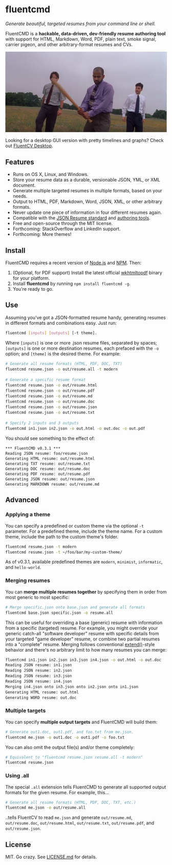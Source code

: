 fluentcmd
=========
*Generate beautiful, targeted resumes from your command line or shell.*

FluentCMD is a **hackable, data-driven, dev-friendly resume authoring tool** with support for HTML, Markdown, Word, PDF, plain text, smoke signal, carrier pigeon, and other arbitrary-format resumes and CVs.

[![](assets/office_space.jpg)][8]

Looking for a desktop GUI version with pretty timelines and graphs? Check out [FluentCV Desktop][7].

## Features

- Runs on OS X, Linux, and Windows.
- Store your resume data as a durable, versionable JSON, YML, or XML document.
- Generate multiple targeted resumes in multiple formats, based on your needs.
- Output to HTML, PDF, Markdown, Word, JSON, XML, or other arbitrary formats.
- Never update one piece of information in four different resumes again.
- Compatible with the [JSON Resume standard][6] and [authoring tools][7].
- Free and open-source through the MIT license.
- Forthcoming: StackOverflow and LinkedIn support.
- Forthcoming: More themes!

## Install

FluentCMD requires a recent version of [Node.js][4] and [NPM][5]. Then:

1. (Optional, for PDF support) Install the latest official [wkhtmltopdf][3] binary for your platform.
2. Install **fluentcmd** by running `npm install fluentcmd -g`.
3. You're ready to go.

## Use

Assuming you've got a JSON-formatted resume handy, generating resumes in different formats and combinations easy. Just run:

```bash
fluentcmd [inputs] [outputs] [-t theme].
```

Where `[inputs]` is one or more .json resume files, separated by spaces; `[outputs]` is one or more destination resumes, each prefaced with the `-o` option; and `[theme]` is the desired theme. For example:

```bash
# Generate all resume formats (HTML, PDF, DOC, TXT)
fluentcmd resume.json -o out/resume.all -t modern

# Generate a specific resume format
fluentcmd resume.json -o out/resume.html
fluentcmd resume.json -o out/resume.pdf
fluentcmd resume.json -o out/resume.md
fluentcmd resume.json -o out/resume.doc
fluentcmd resume.json -o out/resume.json
fluentcmd resume.json -o out/resume.txt

# Specify 2 inputs and 3 outputs
fluentcmd in1.json in2.json -o out.html -o out.doc -o out.pdf
```

You should see something to the effect of:

```
*** FluentCMD v0.3.1 ***
Reading JSON resume: foo/resume.json
Generating HTML resume: out/resume.html
Generating TXT resume: out/resume.txt
Generating DOC resume: out/resume.doc
Generating PDF resume: out/resume.pdf
Generating JSON resume: out/resume.json
Generating MARKDOWN resume: out/resume.md
```

## Advanced

### Applying a theme

You can specify a predefined or custom theme via the optional `-t` parameter. For a predefined theme, include the theme name. For a custom theme, include the path to the custom theme's folder.

```bash
fluentcmd resume.json -t modern
fluentcmd resume.json -t ~/foo/bar/my-custom-theme/
```

As of v0.3.1, available predefined themes are `modern`, `minimist`, `informatic`, and `hello-world`.

### Merging resumes

You can **merge multiple resumes together** by specifying them in order from most generic to most specific:

```bash
# Merge specific.json onto base.json and generate all formats
fluentcmd base.json specific.json -o resume.all
```

This can be useful for overriding a base (generic) resume with information from a specific (targeted) resume. For example, you might override your generic catch-all "software developer" resume with specific details from your targeted "game developer" resume, or combine two partial resumes into a "complete" resume. Merging follows conventional [extend()][9]-style behavior and there's no arbitrary limit to how many resumes you can merge:

```bash
fluentcmd in1.json in2.json in3.json in4.json -o out.html -o out.doc
Reading JSON resume: in1.json
Reading JSON resume: in2.json
Reading JSON resume: in3.json
Reading JSON resume: in4.json
Merging in4.json onto in3.json onto in2.json onto in1.json
Generating HTML resume: out.html
Generating WORD resume: out.doc
```

### Multiple targets

You can specify **multiple output targets** and FluentCMD will build them:

```bash
# Generate out1.doc, out1.pdf, and foo.txt from me.json.
fluentcmd me.json -o out1.doc -o out1.pdf -o foo.txt
```

You can also omit the output file(s) and/or theme completely:

```bash
# Equivalent to "fluentcmd resume.json resume.all -t modern"
fluentcmd resume.json
```

### Using .all

The special `.all` extension tells FluentCMD to generate all supported output formats for the given resume. For example, this...

```bash
# Generate all resume formats (HTML, PDF, DOC, TXT, etc.)
fluentcmd me.json -o out/resume.all
```

..tells FluentCV to read `me.json` and generate `out/resume.md`, `out/resume.doc`, `out/resume.html`, `out/resume.txt`, `out/resume.pdf`, and `out/resume.json`.

## License

MIT. Go crazy. See [LICENSE.md][1] for details.

[1]: LICENSE.md
[2]: http://phantomjs.org/
[3]: http://wkhtmltopdf.org/
[4]: https://nodejs.org/
[5]: https://www.npmjs.com/
[6]: http://jsonresume.org
[7]: http://fluentcv.com
[8]: https://youtu.be/N9wsjroVlu8
[9]: https://api.jquery.com/jquery.extend/

